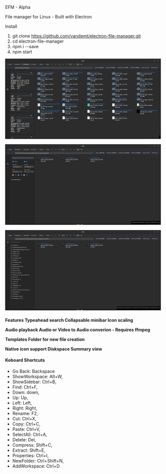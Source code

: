 
EFM - Alpha

File manager for Linux - Built with Electron

Install

1. git clone https://github.com/vandemt/electron-file-manager.git
2. cd electron-file-manager
3. npm i --save
4. npm start


![Screenshot 1](/screenshots/screenshot1.png?raw=true "Workspace")

![Screenshot 2](/screenshots/screenshot2.png?raw=true "Filesystem")

![Screenshot 3](/screenshots/screenshot3.png?raw=true "Find")


<h4>Features</4>
Typeahead search
Collapsable minibar
Icon scaling

Audio playback
Audio or Video to Audio converion - Requires ffmpeg

Templates Folder for new file creation

Native icon support
Diskspace Summary view

<h4>Keboard Shortcuts</h4>

<ul>
    <li>Go Back: Backspace</li>
    <li>ShowWorkspace: Alt+W,</li>
    <li>ShowSidebar: Ctrl+B,</li>
    <li>Find: Ctrl+F,</li>
    <li>Down: down,</li>
    <li>Up: Up,</li>
    <li>Left: Left,</li>
    <li>Right: Right,</li>
    <li>Rename: F2,</li>
    <li>Cut: Ctrl+X,</li>
    <li>Copy: Ctrl+C,</li>
    <li>Paste: Ctrl+V,</li>
    <li>SelectAll: Ctrl+A,</li>
    <li>Delete: Del,</li>
    <li>Compress: Shift+C,</li>
    <li>Extract: Shift+E,</li>
    <li>Properties: Ctrl+I,</li>
    <li>NewFolder: Ctrl+Shift+N,</li>
    <li>AddWorkspace: Ctrl+D</li>
</ul>






<!-- Stack
<ul>
    <li><a href="https://nodejs.org/en/">nodejs</a></li>
    <li><a href="https://github.com/electron/electron">electron</li>
    <li><a href="https://semantic-ui.com">semantic-ui</a></li>
    <li><a href="https://www.chartjs.org/">chartjs</a></li>
    <li><a href="https://dragselect.com/">dragselect</a></li>
    <li><a href="https://craig.is/killing/mice">mousetrap</a></li>
    <li><a href="https://www.npmjs.com/package/open">open</a></li>
    <li><a href="https://www.npmjs.com/package/mime-types">mime-types</a></li>
    <li><a href="https://webpack.js.org/">webpack</a></li>
    <li><a href="https://icons.getbootstrap.com/">bootstrap-icons</a></li>
    <li><a href="https://getbootstrap.com/">bootstrap</a></li>
    <li><a href="https://jquery.com/">jquery - legacy</a></li>
</ul> -->



